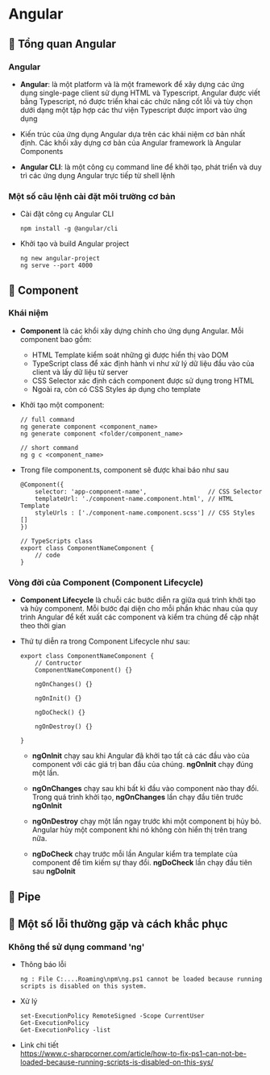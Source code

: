# **Angular**

## 🔹 Tổng quan Angular

### Angular

- **Angular**: là một platform và là một framework để xây dựng các ứng dụng single-page client sử dụng HTML và Typescript. Angular được viết bằng Typescript, nó được triển khai các chức năng cốt lỗi và tùy chọn dưới dạng một tập hợp các thư viện Typescript được import vào ứng dụng

- Kiến trúc của ứng dụng Angular dựa trên các khái niệm cơ bản nhất định. Các khối xây dựng cơ bản của Angular framework là Angular Components

- **Angular CLI**: là một công cụ command line để khởi tạo, phát triển và duy trì các ứng dụng Angular trực tiếp từ shell lệnh

### Một số câu lệnh cài đặt môi trường cơ bản
- Cài đặt công cụ Angular CLI
    ```
    npm install -g @angular/cli
    ```

- Khởi tạo và build Angular project
    ```
    ng new angular-project
    ng serve --port 4000
    ```

## 🔹 Component

### Khái niệm
- **Component** là các khổi xây dựng chính cho ứng dụng Angular. Mỗi component bao gồm:
    + HTML Template kiểm soát những gì được hiển thị vào DOM
    + TypeScript class để xác định hành vi như xử lý dữ liệu đầu vào của client và lấy dữ liệu từ server
    + CSS Selector xác định cách component được sử dụng trong HTML
    + Ngoài ra, còn có CSS Styles áp dụng cho template

- Khởi tạo một component:
    ```
    // full command
    ng generate component <component_name>
    ng generate component <folder/component_name>

    // short command
    ng g c <component_name>
    ```

- Trong file component.ts, component sẽ được khai báo như sau
    ```TS
    @Component({
        selector: 'app-component-name',                 // CSS Selector
        templateUrl: './component-name.component.html', // HTML Template
        styleUrls : ['./component-name.component.scss'] // CSS Styles []
    })

    // TypeScripts class
    export class ComponentNameComponent {
        // code
    }
    ``` 

### Vòng đời của Component (Component Lifecycle)
- **Component Lifecycle** là chuỗi các bước diễn ra giữa quá trình khởi tạo và hủy component. Mỗi bước đại diện cho mỗi phần khác nhau của quy trình Angular để kết xuất các component và kiểm tra chúng để cập nhật theo thời gian

- Thứ tự diễn ra trong Component Lifecycle như sau:
    ```TS
    export class ComponentNameComponent {
        // Contructor
        ComponentNameComponent() {}

        ngOnChanges() {}

        ngOnInit() {}

        ngDoCheck() {}
        
        ngOnDestroy() {}
    
    } 
    ```

    + **ngOnInit** chạy sau khi Angular đã khởi tạo tất cả các đầu vào của component với các giá trị ban đầu của chúng. **ngOnInit** chạy đúng một lần.

    + **ngOnChanges** chạy sau khi bất kì đầu vào component nào thay đổi. Trong quá trình khởi tạo, **ngOnChanges** lần chạy đầu tiên trước **ngOnInit**

    + **ngOnDestroy** chạy một lần ngay trước khi một component bị hủy bỏ. Angular hủy một component khi nó không còn hiển thị trên trang nữa.

    + **ngDoCheck** chạy trước mỗi lần Angular kiểm tra template của component để tìm kiếm sự thay đổi. **ngDoCheck** lần chạy đầu tiên sau **ngDoInit**
    
## 🔹 Pipe

## 🔹 Một số lỗi thường gặp và cách khắc phục

### Không thể sử dụng command 'ng'
- Thông báo lỗi
    ``` 
    ng : File C:....Roaming\npm\ng.ps1 cannot be loaded because running scripts is disabled on this system.
    ```
- Xử lý
    ```
    set-ExecutionPolicy RemoteSigned -Scope CurrentUser
    Get-ExecutionPolicy
    Get-ExecutionPolicy -list
    ```
- Link chi tiết     
https://www.c-sharpcorner.com/article/how-to-fix-ps1-can-not-be-loaded-because-running-scripts-is-disabled-on-this-sys/

